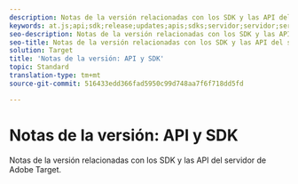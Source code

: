 ```yaml
---
description: Notas de la versión relacionadas con los SDK y las API del servidor de Adobe Target
keywords: at.js;api;sdk;release;updates;apis;sdks;servidor;servidor;servidor
seo-description: Notas de la versión relacionadas con los SDK y las API del servidor de Adobe Target
seo-title: Notas de la versión relacionadas con los SDK y las API del servidor de Adobe Target
solution: Target
title: 'Notas de la versión: API y SDK'
topic: Standard
translation-type: tm+mt
source-git-commit: 516433edd366fad5950c99d748aa7f6f718dd5fd

---
```



# Notas de la versión: API y SDK

Notas de la versión relacionadas con los SDK y las API del servidor de Adobe Target.
